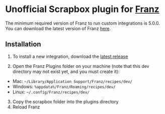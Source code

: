 # Unofficial Scrapbox plugin for [Franz](http://meetfranz.com/)

The minimum required version of Franz to run custom integrations is 5.0.0. You can download the latest version of Franz [here](http://meetfranz.com/#download).

## Installation

1. To install a new integration, download the [latest release](https://github.com/YuheiNakasaka/franz-scrapbox/releases/latest)

2. Open the Franz Plugins folder on your machine (note that this dev directory may not exist yet, and you must create it):

 * Mac: `~/Library/Application Support/Franz/recipes/dev/`
 * Windows: `%appdata%/Franz/Roaming/recipes/dev/`
 * Linux: `~/.config/Franz/recipes/dev/`

3. Copy the scrapbox folder into the plugins directory
4. Reload Franz
